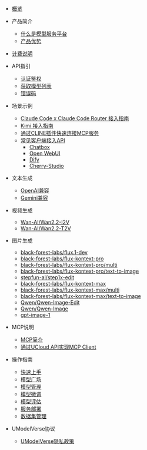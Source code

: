 

* [概览](/modelverse/README.md)
* 产品简介
   * [什么是模型服务平台](/modelverse/introduction/introduction.md)
   * [产品优势](/modelverse/introduction/advantages.md)

* [计费说明](/modelverse/price.md)

* API指引
   * [认证鉴权](/modelverse/api_doc/certificate.md)
   * [获取模型列表](/modelverse/api_doc/models.md)
   * [错误码](/modelverse/api_doc/error-code.md)
* 场景示例   
   * [Claude Code x Claude Code Router 接入指南](/modelverse/api_doc/claudecodeccr.md)
   * [Kimi 接入指南](/modelverse/api_doc/claudecodekimi.md)
   * [通过CLINE插件快速连接MCP服务](/modelverse/mcp/MCPServer.md)
   * [常见客户端接入API](/modelverse/scenario/index.md)
     * [Chatbox](/modelverse/scenario/chatbox.md)
     * [Open WebUI](/modelverse/scenario/open-webui.md)
     * [Dify](/modelverse/scenario/dify.md)
     * [Cherry-Studio](/modelverse/scenario/cherry-studio.md)
* 文本生成
  * [OpenAI兼容](/modelverse/text_api/openai_compatible.md)
  * [Gemini兼容](/modelverse/text_api/gemini_compatible.md)
* 视频生成
   * [Wan-AI/Wan2.2-I2V](/modelverse/video_api/Wan-AI-Wan2.2-I2V.md)
   * [Wan-AI/Wan2.2-T2V](/modelverse/video_api/Wan-AI-Wan2.2-T2V.md)
* 图片生成
  * [black-forest-labs/flux.1-dev](/modelverse/image_api/black-forest-labs-flux.1-dev.md)
  * [black-forest-labs/flux-kontext-pro](/modelverse/image_api/black-forest-labs-flux-kontext-pro.md)
  * [black-forest-labs/flux-kontext-pro/multi](/modelverse/image_api/black-forest-labs-flux-kontext-pro-multi.md)
  * [black-forest-labs/flux-kontext-pro/text-to-image](/modelverse/image_api/black-forest-labs-flux-kontext-pro-text-to-image.md)
  * [stepfun-ai/step1x-edit](/modelverse/image_api/stepfun-ai-step1x-edit.md)
  * [black-forest-labs/flux-kontext-max](/modelverse/image_api/black-forest-labs-flux-kontext-max.md)
  * [black-forest-labs/flux-kontext-max/multi](/modelverse/image_api/black-forest-labs-flux-kontext-max-multi.md)
  * [black-forest-labs/flux-kontext-max/text-to-image](/modelverse/image_api/black-forest-labs-flux-kontext-max-text-to-image.md)
  * [Qwen/Qwen-Image-Edit](/modelverse/image_api/Qwen-Qwen-Image-Edit.md)
  * [Qwen/Qwen-Image](/modelverse/image_api/Qwen-Qwen-Image.md)
  * [gpt-image-1](/modelverse/image_api/gpt-image-1.md)
* MCP说明
   * [MCP简介](/modelverse/mcp/mcpgeneral.md)
   * [通过UCloud API实现MCP Client](/modelverse/mcp/MCPClient.md)
* 操作指南
   * [快速上手](/modelverse/briefguide.md)
   * [模型广场](/modelverse/guide/model-marketplace.md)
   * [模型管理](/modelverse/guide/model-manage.md)
   * [模型微调](/modelverse/guide/model-finetuning.md)
   * [模型评估](/modelverse/guide/model-evaluation.md)
   * [服务部署](/modelverse/guide/service-manage.md)
   * [数据集管理](/modelverse/guide/dataset-manage.md)
* UModelVerse协议
   * [UModelVerse隐私政策](/modelverse/private.md)
